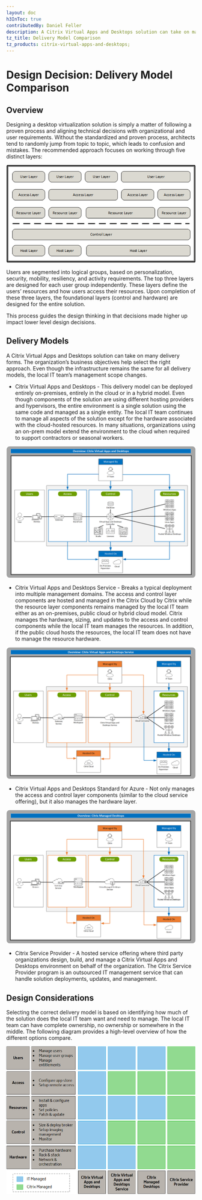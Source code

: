 ```yaml
---
layout: doc
h3InToc: true
contributedBy: Daniel Feller
description: A Citrix Virtual Apps and Desktops solution can take on many delivery forms. The organization's business objectives help select the right approach as the different models impact the local IT team's management scope. Learn how Citrix Virtual Apps and Desktops management scope changes based on using a locally managed deployment, a cloud service deployment and a cloud managed deployment.
tz_title: Delivery Model Comparison
tz_products: citrix-virtual-apps-and-desktops;
---
```

# Design Decision: Delivery Model Comparison

## Overview

Designing a desktop virtualization solution is simply a matter of following a proven process and aligning technical decisions with organizational and user requirements. Without the standardized and proven process, architects tend to randomly jump from topic to topic, which leads to confusion and mistakes. The recommended approach focuses on working through five distinct layers:

![Layered Design Model](/en-us/tech-zone/design/media/design-decisions_delivery-model-comparison_layer-model.png)

Users are segmented into logical groups, based on personalization, security, mobility, resiliency, and activity requirements. The top three layers are designed for each user group independently. These layers define the users’ resources and how users access their resources. Upon completion of these three layers, the foundational layers (control and hardware) are designed for the entire solution.

This process guides the design thinking in that decisions made higher up impact lower level design decisions.

## Delivery Models

A Citrix Virtual Apps and Desktops solution can take on many delivery forms. The organization’s business objectives help select the right approach.
Even though the infrastructure remains the same for all delivery models, the local IT team’s management scope changes.

*  Citrix Virtual Apps and Desktops - This delivery model can be deployed entirely on-premises, entirely in the cloud or in a hybrid model. Even though components of the solution are using different hosting providers and hypervisors, the entire environment is a single solution using the same code and managed as a single entity. The local IT team continues to manage all aspects of the solution except for the hardware associated with the cloud-hosted resources. In many situations, organizations using an on-prem model extend the environment to the cloud when required to support contractors or seasonal workers.

![Citrix Virtual Apps and Desktops Architecture](/en-us/tech-zone/design/media/design-decisions_delivery-model-comparison_cvad-architecture.png)

*  Citrix Virtual Apps and Desktops Service - Breaks a typical deployment into multiple management domains. The access and control layer components are hosted and managed in the Citrix Cloud by Citrix while the resource layer components remains managed by the local IT team either as an on-premises, public cloud or hybrid cloud model. Citrix manages the hardware, sizing, and updates to the access and control components while the local IT team manages the resources. In addition, if the public cloud hosts the resources, the local IT team does not have to manage the resource hardware.

![Citrix Virtual Apps and Desktops Service Architecture](/en-us/tech-zone/design/media/design-decisions_delivery-model-comparison_cvads-architecture.png)

*  Citrix Virtual Apps and Desktops Standard for Azure - Not only manages the access and control layer components (similar to the cloud service offering), but it also manages the hardware layer.

![Citrix Virtual Apps and Desktops Standard for Azure Architecture](/en-us/tech-zone/design/media/design-decisions_delivery-model-comparison_cmd-architecture.png)

*  Citrix Service Provider - A hosted service offering where third party organizations design, build, and manage a Citrix Virtual Apps and Desktops environment on behalf of the organization. The Citrix Service Provider program is an outsourced IT management service that can handle solution deployments, updates, and management.

## Design Considerations

Selecting the correct delivery model is based on identifying how much of the solution does the local IT team want and need to manage. The local IT team can have complete ownership, no ownership or somewhere in the middle. The following diagram provides a high-level overview of how the different options compare.

![Delivery Model Comparison](/en-us/tech-zone/design/media/design-decisions_delivery-model-comparison_vdi-compare.png)
